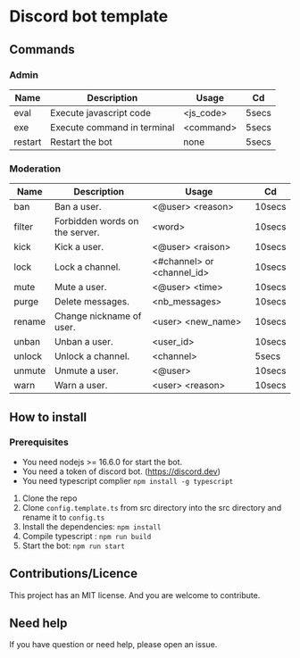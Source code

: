 # Discord bot template

## Commands

### Admin

| Name    | Description                 | Usage      | Cd    |
| ------- | --------------------------- | ---------- | ----- |
| eval    | Execute javascript code     | <js_code>  | 5secs |
| exe     | Execute command in terminal | \<command> | 5secs |
| restart | Restart the bot             | none       | 5secs |

### Moderation

| Name   | Description                    | Usage                        | Cd     |
| ------ | ------------------------------ | ---------------------------- | ------ |
| ban    | Ban a user.                    | \<@​user> \<reason>          | 10secs |
| filter | Forbidden words on the server. | \<word>                      | 10secs |
| kick   | Kick a user.                   | \<@​user> \<raison>          | 10secs |
| lock   | Lock a channel.                | \<#channel> or \<channel_id> | 10secs |
| mute   | Mute a user.                   | \<@​user> \<time>            | 10secs |
| purge  | Delete messages.               | \<nb_messages>               | 10secs |
| rename | Change nickname of user.       | \<user> \<new_name>          | 10secs |
| unban  | Unban a user.                  | \<user_id>                   | 10secs |
| unlock | Unlock a channel.              | \<channel>                   | 5secs  |
| unmute | Unmute a user.                 | \<@​user>                    | 10secs |
| warn   | Warn a user.                   | \<user> \<reason>            | 10secs |

## How to install

### Prerequisites

- You need nodejs >= 16.6.0 for start the bot.
- You need a token of discord bot. (https://discord.dev)
- You need typescript complier `npm install -g typescript`

1. Clone the repo
2. Clone `config.template.ts` from src directory into the src directory and rename it to `config.ts`
3. Install the dependencies: `npm install`
4. Compile typescript : `npm run build`
5. Start the bot: `npm run start`


## Contributions/Licence

This project has an MIT license. And you are welcome to contribute.

## Need help

If you have question or need help, please open an issue.
